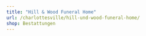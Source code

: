 ```yaml
---
title: "Hill & Wood Funeral Home"
url: /charlottesville/hill-und-wood-funeral-home/
shop: Bestattungen
---
```

